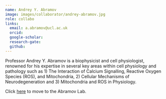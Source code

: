 ```yaml
---
name: Andrey Y. Abramov
image: images/collaborator/andrey-abramov.jpg
role: collabo
links:
  email: a.abramov@ucl.ac.uk
  orcid:
  google-scholar:
  research-gate:
  github:
---
```


Professor Andrey Y. Abramov is a biophysicist and cell physiologist, renowned for his expertise in several key areas within cell physiology and pathology such as 1) The Interaction of Calcium Signalling, Reactive Oxygen Species (ROS), and Mitochondria, 2) Cellular Mechanisms of Neurodegeneration and 3) Mitochondria and ROS in Physiology.

Click <a href="https://www.ucl.ac.uk/ion/research/our-departments/clinical-and-movement-neurosciences/centres-and-projects/andrey-y-abramov"> here</a>  to move to the Abramov Lab.
